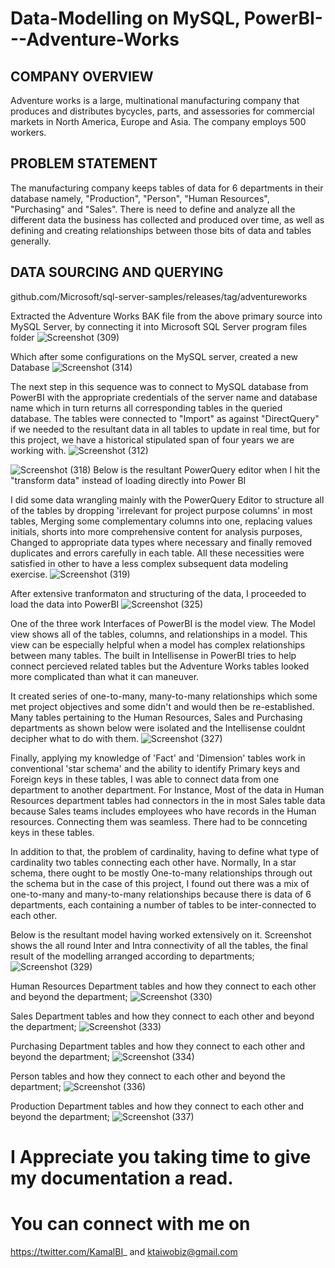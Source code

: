 # Data-Modelling on MySQL, PowerBI---Adventure-Works

## COMPANY OVERVIEW
Adventure works is a large, multinational manufacturing company that produces and distributes bycycles, parts, and assessories for commercial markets in North America, Europe and Asia. The company employs 500 workers. 

## PROBLEM STATEMENT
The manufacturing company keeps tables of data for 6 departments in their database namely, "Production", "Person", "Human Resources", "Purchasing" and "Sales". There is need to define and analyze all the different data the business has collected and produced over time, as well as defining and creating relationships between those bits of data and tables generally.

## DATA SOURCING AND QUERYING
github.com/Microsoft/sql-server-samples/releases/tag/adventureworks

Extracted the Adventure Works BAK file from the above primary source into MySQL Server, by connecting it into Microsoft SQL Server program files folder
![Screenshot (309)](https://user-images.githubusercontent.com/108130729/230701743-3dc2eff9-5709-4f24-9628-28ce1afa5c88.png)

Which after some configurations on the MySQL server, created a new Database
![Screenshot (314)](https://user-images.githubusercontent.com/108130729/230702212-361339ca-072b-4522-b55f-b10dd82abfb5.png)

The next step in this sequence was to connect to MySQL database from PowerBI with the appropriate credentials of the server name and database name which in turn returns all corresponding tables in the queried database. The tables were connected to "Import" as against "DirectQuery" if we needed to the resultant data in all tables to update in real time, but for this project, we have a historical stipulated span of four years we are working with.
![Screenshot (312)](https://user-images.githubusercontent.com/108130729/230702335-cf18ebe8-9caf-448f-a2e9-7c71d7111140.png)

![Screenshot (318)](https://user-images.githubusercontent.com/108130729/230702866-f07f58ac-b244-44f0-829c-cc56b40bde87.png)
Below is the resultant PowerQuery editor when I hit the "transform data" instead of loading directly into Power BI

I did some data wrangling mainly with the PowerQuery Editor to structure all of the tables by dropping 'irrelevant for project purpose columns' in most tables, Merging some complementary columns into one, replacing values initials, shorts into more comprehensive content for analysis purposes, Changed to appropriate data types where necessary and finally removed duplicates and errors carefully in each table. All these necessities were satisfied in other to have a less complex subsequent data modeling exercise.
![Screenshot (319)](https://user-images.githubusercontent.com/108130729/230702882-94f716c2-63f5-4319-9dd6-a6c813545920.png)

After extensive tranformaton and structuring of the data, I proceeded to load the data into PowerBI
![Screenshot (325)](https://user-images.githubusercontent.com/108130729/230703600-d59fc5b8-8ef1-4957-8265-8355a81d9369.png)

One of the three work Interfaces of PowerBI is the model view. The Model view shows all of the tables, columns, and relationships in a model. This view can be especially helpful when a model has complex relationships between many tables. The built in Intellisense in PowerBI tries to help connect percieved related tables but the Adventure Works tables looked more complicated than what it can maneuver.

It created series of one-to-many, many-to-many relationships which some met project objectives and some didn't and would then be re-established.
Many tables pertaining to the Human Resources, Sales and Purchasing departments as shown below were isolated and the Intellisense couldnt decipher what to do with them.
![Screenshot (327)](https://user-images.githubusercontent.com/108130729/230703978-bced3438-e01b-4528-9865-93643e543167.png)

Finally, applying my knowledge of 'Fact' and 'Dimension' tables work in conventional 'star schema' and the ability to identify Primary keys and Foreign keys in these tables, I was able to connect data from one department to another department. For Instance, Most of the data in Human Resources department tables had connectors in the in most Sales table data because Sales teams includes employees who have records in the Human resources. Connecting them was seamless. There had to be connceting keys in these tables. 

In addition to that, the problem of cardinality, having to define what type of cardinality two tables connecting each other have. Normally, In a star schema, there ought to be mostly One-to-many relationships through out the schema but in the case of this project, I found out there was a mix of one-to-many and many-to-many relationships because there is data of 6 departments, each containing a number of tables to be inter-connected to each other.

Below is the resultant model having worked extensively on it.
Screenshot shows the all round Inter and Intra connectivity of all the tables, the final result of the modelling arranged according to departments;
![Screenshot (329)](https://user-images.githubusercontent.com/108130729/230706277-9073b193-241d-4208-aa8c-d5f58dbc6e5a.png)

Human Resources Department tables and how they connect to each other and beyond the department;
![Screenshot (330)](https://user-images.githubusercontent.com/108130729/230706304-b4556f3f-baf2-4ebb-8409-b48440344039.png)

Sales Department tables and how they connect to each other and beyond the department;
![Screenshot (333)](https://user-images.githubusercontent.com/108130729/230706333-c971b950-d540-4e7e-8422-fe2eba5976c3.png)

Purchasing Department tables and how they connect to each other and beyond the department;
![Screenshot (334)](https://user-images.githubusercontent.com/108130729/230706341-e7602579-e75c-4319-8703-1b052f1ca61f.png)

Person tables and how they connect to each other and beyond the department;
![Screenshot (336)](https://user-images.githubusercontent.com/108130729/230706367-a6882a58-2b62-488d-8d6a-c6e654fe6492.png)

Production Department tables and how they connect to each other and beyond the department;
![Screenshot (337)](https://user-images.githubusercontent.com/108130729/230706372-6354d135-df80-463d-82db-9a6ceb35486f.png)

# I Appreciate you taking time to give my documentation a read.

# You can connect with me on
https://twitter.com/KamalBI_ and ktaiwobiz@gmail.com

